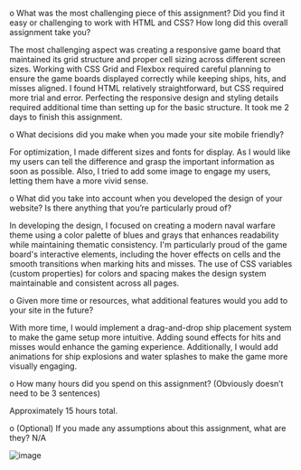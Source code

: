 o	What was the most challenging piece of this assignment?  Did you find it easy or challenging to work with HTML and CSS?  How long did this overall assignment take you?

The most challenging aspect was creating a responsive game board that maintained its grid structure and proper cell sizing across different screen sizes. Working with CSS Grid and Flexbox required careful planning to ensure the game boards displayed correctly while keeping ships, hits, and misses aligned. I found HTML relatively straightforward, but CSS required more trial and error. Perfecting the responsive design and styling details required additional time than setting up for the basic structure. It took me 2 days to finish this assignment.

o	What decisions did you make when you made your site mobile friendly?

For optimization, I made different sizes and fonts for display. As I would like my users can tell the difference and grasp the important information as soon as possible. Also, I tried to add some image to engage my users, letting them have a more vivid sense.

o	What did you take into account when you developed the design of your website?  Is there anything that you’re particularly proud of?

In developing the design, I focused on creating a modern naval warfare theme using a color palette of blues and grays that enhances readability while maintaining thematic consistency. I'm particularly proud of the game board's interactive elements, including the hover effects on cells and the smooth transitions when marking hits and misses. The use of CSS variables (custom properties) for colors and spacing makes the design system maintainable and consistent across all pages.

o	Given more time or resources, what additional features would you add to your site in the future? 

With more time, I would implement a drag-and-drop ship placement system to make the game setup more intuitive. Adding sound effects for hits and misses would enhance the gaming experience. Additionally, I would add animations for ship explosions and water splashes to make the game more visually engaging.

o	How many hours did you spend on this assignment? (Obviously doesn’t need to be 3 sentences)

Approximately 15 hours total.


o	(Optional) If you made any assumptions about this assignment, what are they?
N/A


![image](https://github.com/user-attachments/assets/4740cccf-f2f8-4e41-bc7d-c93e784fe881)
